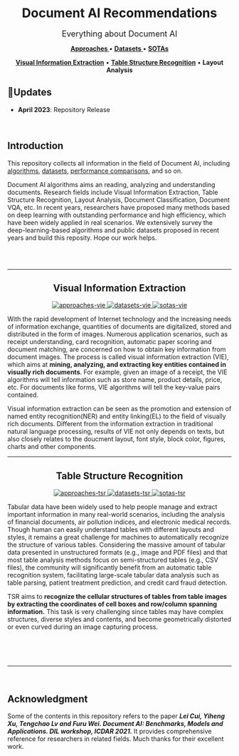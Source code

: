 <h1 align="center"> Document AI Recommendations </h1>

<p align="center"><font size=4>Everything about Document AI</font></p>

<p align="center">
   <strong><a href="./Approaches/approaches.md"> Approaches </a></strong> •
   <strong><a href="./Datasets/datasets.md"> Datasets </a></strong> •
   <strong><a href="./SOTAs/sotas.md"> SOTAs </a></strong>
</p>

<p align="center">
   <strong><a href="#vie">Visual Information Extraction</a></strong> •
   <strong><a href="#tsr">Table Structure Recognition</a></strong> •
   <strong>Layout Analysis</a></strong>
</p>

<h2>👀Updates </h2>

- **April 2023**: Repository Release

<br>

<h2> Introduction </h2>

This repository collects all information in the field of Document AI, including [algorithms](Approaches/approaches.md), [datasets](Datasets/datasets.md), [performance comparisons](SOTAs/sotas.md), and so on.

Document AI algorithms aims an reading, analyzing and understanding documents. Research fields include Visual Information Extraction, Table Structure Recognition, Layout Analysis, Document Classification, Document VQA, etc. In recent years, researchers have proposed many methods based on deep learning with outstanding performance and high efficiency, which have been widely applied in real scenarios. We extensively survey the deep-learning-based algorithms and public datasets proposed in recent years and build this reposity. Hope our work helps.

<br>
<br>

---

<h2 id="vie" align="center"> Visual Information Extraction </h2>

<p align="center">
  <a href="./Approaches/approaches_vie.md">
    <img alt="approaches-vie" src="https://img.shields.io/badge/Approaches-purple"></img>
  </a> 
  <a href="./Datasets/datasets_vie.md">
    <img alt="datasets-vie" src="https://img.shields.io/badge/Datasets-blue"></img>
  </a>
  <a href="./SOTAs/sotas_vie.md">
    <img alt="sotas-vie" src="https://img.shields.io/badge/SOTAs-green"></img>
  </a>
</p>

With the rapid development of Internet technology and the increasing needs of information exchange, quantities of documents are digitalized, stored and distributed in the form of images. Numerous application scenarios, such as receipt understanding, card recognition, automatic paper scoring and document matching, are concerned on how to obtain key information from document images. The process is called visual information extraction (VIE), which aims at **mining, analyzing, and extracting key entities contained in visually rich documents**. For example, given an image of a receipt, the VIE algorithms will tell information such as store name, product details, price, etc. For documents like forms, VIE algorithms will tell the key-value pairs contained.

Visual information extraction can be seen as the promotion and extension of named entity recognition(NER) and entity linking(EL) to the field of visually rich documents. Different from the information extraction in traditional natural language processing, results of VIE not only depends on texts, but also closely relates to the doucment layout, font style, block color, figures, charts and other components.

---

<h2 id="tsr" align="center"> Table Structure Recognition </h2>

<p align="center">
  <a href="./Approaches/approaches_tsr.md">
    <img alt="approaches-tsr" src="https://img.shields.io/badge/Approaches-purple"></img>
  </a> 
  <a href="./Datasets/datasets_tsr.md">
    <img alt="datasets-tsr" src="https://img.shields.io/badge/Datasets-blue"></img>
  </a>
  <a href="./SOTAs/sotas_tsr.md">
    <img alt="sotas-tsr" src="https://img.shields.io/badge/SOTAs-green"></img>
  </a>
</p>

Tabular data have been widely used to help people manage and extract important information in many real-world scenarios, including the analysis of financial documents, air pollution indices, and electronic medical records. Though human can easily understand tables with different layouts and styles, it remains a great challenge for machines to automatically recognize the structure of various tables. Considering the massive amount of tabular data presented in unstructured formats (e.g., image and PDF files) and that most table analysis methods focus on semi-structured tables (e.g., CSV files), the community will significantly benefit from an automatic table recognition system, facilitating large-scale tabular data analysis such as table parsing, patient treatment prediction, and credit card fraud detection.

TSR aims to **recognize the cellular structures of tables from table images by extracting the coordinates of cell boxes and row/column spanning information.** This task is very challenging since tables may have complex structures, diverse styles and contents, and become geometrically distorted or even curved during an image capturing process.

<br>
<br>
<br>

----

<br>

<h2> Acknowledgment </h2>

Some of the contents in this repository refers to the paper ***Lei Cui, Yiheng Xu, Tengchao Lv and Furu Wei. Document AI: Benchmarks, Models and Applications. DIL workshop, ICDAR 2021.*** It provides comprehensive reference for researchers in related fields. Much thanks for their excellent work.

